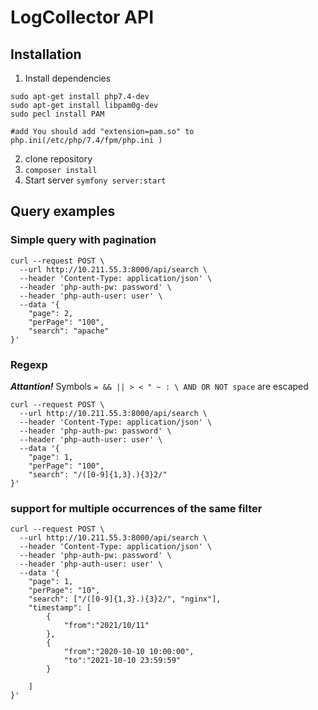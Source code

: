 # LogCollector API
## Installation
1) Install dependencies
```
sudo apt-get install php7.4-dev
sudo apt-get install libpam0g-dev
sudo pecl install PAM

#add You should add "extension=pam.so" to php.ini(/etc/php/7.4/fpm/php.ini )
```
2) clone repository
3) `composer install`
4) Start server `symfony server:start`
## Query examples

### Simple query with pagination
```
curl --request POST \
  --url http://10.211.55.3:8000/api/search \
  --header 'Content-Type: application/json' \
  --header 'php-auth-pw: password' \
  --header 'php-auth-user: user' \
  --data '{
	"page": 2,
	"perPage": "100",
	"search": "apache"
}'
```
### Regexp
***Attantion!*** Symbols `= && || > < " ~ : \ AND OR NOT space` are escaped

```
curl --request POST \
  --url http://10.211.55.3:8000/api/search \
  --header 'Content-Type: application/json' \
  --header 'php-auth-pw: password' \
  --header 'php-auth-user: user' \
  --data '{
	"page": 1,
	"perPage": "100",
	"search": "/([0-9]{1,3}.){3}2/"
}'
```


### support for multiple occurrences of the same filter
```
curl --request POST \
  --url http://10.211.55.3:8000/api/search \
  --header 'Content-Type: application/json' \
  --header 'php-auth-pw: password' \
  --header 'php-auth-user: user' \
  --data '{
	"page": 1,
	"perPage": "10",
	"search": ["/([0-9]{1,3}.){3}2/", "nginx"],
	"timestamp": [
		{
			"from":"2021/10/11"
		},
		{
			"from":"2020-10-10 10:00:00",
			"to":"2021-10-10 23:59:59"
		}
		
	]
}'
```